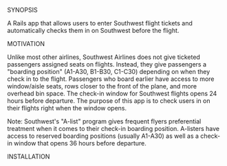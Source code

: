 SYNOPSIS

A Rails app that allows users to enter Southwest flight tickets and automatically checks them in on Southwest before the flight.

MOTIVATION

Unlike most other airlines, Southwest Airlines does not give ticketed passengers assigned seats on flights. Instead, they give passengers a "boarding position" (A1-A30, B1-B30, C1-C30) depending on when they check in to the flight. Passengers who board earlier have access to more window/aisle seats, rows closer to the front of the plane, and more overhead bin space. The check-in window for Southwest flights opens 24 hours before departure. The purpose of this app is to check users in on their flights right when the window opens.

Note: Southwest's "A-list" program gives frequent flyers preferential treatment when it comes to their check-in boarding position. A-listers have access to reserved boarding positions (usually A1-A30) as well as a check-in window that opens 36 hours before departure.

INSTALLATION

